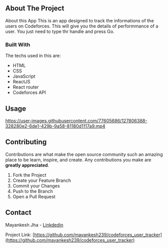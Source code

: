 
<!-- ABOUT THE PROJECT -->
## About The Project

About this App
This is an app designed to track the informations of the users on Codeforces. This will give you the details of performmance of a user. You just need to type thr handle and press Go.

### Built With

The techs used in this are:
* HTML
* CSS
* JavaScript
* ReactJS
* React router
* Codeforces API

<!-- USAGE EXAMPLES -->
## Usage

https://user-images.githubusercontent.com/77605686/127806388-328280e2-6de1-429b-9a58-81180d1117a9.mp4



<!-- CONTRIBUTING -->
## Contributing

Contributions are what make the open source community such an amazing place to be learn, inspire, and create. Any contributions you make are **greatly appreciated**.

1. Fork the Project
2. Create your Feature Branch
3. Commit your Changes 
4. Push to the Branch 
5. Open a Pull Request



<!-- CONTACT -->
## Contact

Mayankesh Jha - [Linkdedin](https://www.linkedin.com/in/mayankesh-jha-15446b206/)

Project Link:  [https://github.com/mayankesh239/codeforces_user_tracker](https://github.com/mayankesh239/codeforces_user_tracker)








